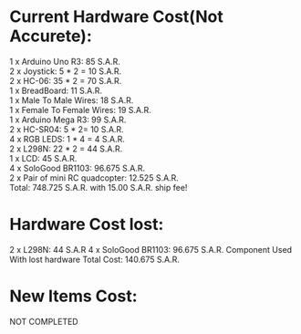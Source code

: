# Current Hardware Cost(Not Accurete):
1 x Arduino Uno R3: 85 S.A.R.<br/>
2 x Joystick: 5 * 2 = 10 S.A.R. <br/>
2 x HC-06: 35 * 2 = 70 S.A.R.<br/>
1 x BreadBoard: 11 S.A.R.<br/>
1 x Male To Male Wires: 18 S.A.R.<br/>
1 x Female To Female Wires: 19 S.A.R.<br/>
1 x Arduino Mega R3: 99 S.A.R.<br/> 
2 x HC-SR04: 5 * 2= 10 S.A.R.<br/>
4 x RGB LEDS: 1 * 4 = 4 S.A.R. <br/>
2 x L298N: 22 * 2 = 44 S.A.R. <br/>
1 x LCD: 45 S.A.R.<br/>
4 x SoloGood BR1103: 96.675 S.A.R.<br/>
2 x Pair of mini RC quadcopter: 12.525 S.A.R.<br/>
Total: 748.725 S.A.R. with 15.00 S.A.R. ship fee! <br/>

# Hardware Cost lost:
2 x L298N: 44 S.A.R
4 x SoloGood BR1103: 96.675 S.A.R.
Component Used With lost hardware Total Cost: 140.675 S.A.R.<br/>

# New Items Cost: 
NOT COMPLETED
